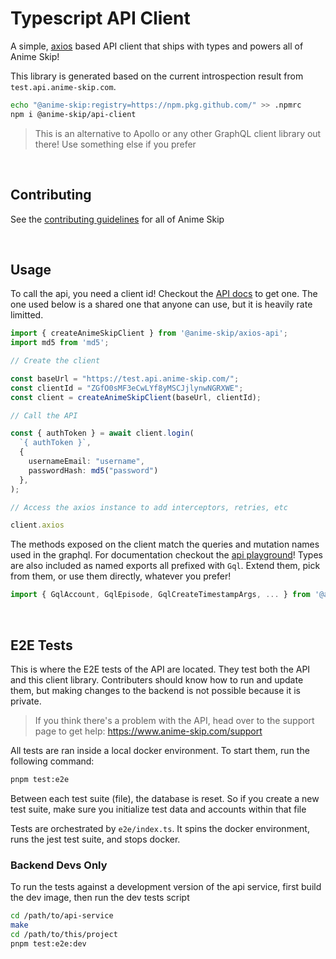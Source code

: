# Typescript API Client

A simple, [axios](https://axios-http.com/) based API client that ships with types and powers all of Anime Skip!

This library is generated based on the current introspection result from `test.api.anime-skip.com`.

```bash
echo "@anime-skip:registry=https://npm.pkg.github.com/" >> .npmrc
npm i @anime-skip/api-client
```

> This is an alternative to Apollo or any other GraphQL client library out there! Use something else if you prefer

<br/>

## Contributing

See the [contributing guidelines](https://github.com/anime-skip/docs/wiki) for all of Anime Skip

<br/>

## Usage

To call the api, you need a client id! Checkout the [API docs](https://www.anime-skip.com/api) to get one. The one used below is a shared one that anyone can use, but it is heavily rate limitted.

```ts
import { createAnimeSkipClient } from '@anime-skip/axios-api';
import md5 from 'md5';

// Create the client

const baseUrl = "https://test.api.anime-skip.com/";
const clientId = "ZGfO0sMF3eCwLYf8yMSCJjlynwNGRXWE";
const client = createAnimeSkipClient(baseUrl, clientId);

// Call the API

const { authToken } = await client.login(
  `{ authToken }`, 
  {
    usernameEmail: "username",
    passwordHash: md5("password")
  },
);

// Access the axios instance to add interceptors, retries, etc

client.axios
```

The methods exposed on the client match the queries and mutation names used in the graphql. For documentation checkout the [api playground](http://test.api.anime-skip.com/graphiql)! Types are also included as named exports all prefixed with `Gql`. Extend them, pick from them, or use them directly, whatever you prefer!

```ts
import { GqlAccount, GqlEpisode, GqlCreateTimestampArgs, ... } from '@anime-skip/axios-api';
```

<br/>

## E2E Tests

This is where the E2E tests of the API are located. They test both the API and this client library. Contributers should know how to run and update them, but making changes to the backend is not possible because it is private. 

> If you think there's a problem with the API, head over to the support page to get help: <https://www.anime-skip.com/support>

All tests are ran inside a local docker environment. To start them, run the following command:

```bash
pnpm test:e2e
```

Between each test suite (file), the database is reset. So if you create a new test suite, make sure you initialize test data and accounts within that file

Tests are orchestrated by `e2e/index.ts`. It spins the docker environment, runs the jest test suite, and stops docker.

### Backend Devs Only

To run the tests against a development version of the api service, first build the dev image, then run the dev tests script

```bash
cd /path/to/api-service
make
cd /path/to/this/project
pnpm test:e2e:dev
```
